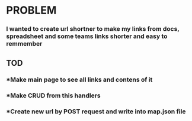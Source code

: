 # PROBLEM

### **I wanted to create url shortner to make my links from docs, spreadsheet and some teams links shorter and easy to remmember**

## TOD

### *Make main page to see all links and contens of it
### *Make CRUD from this handlers
### *Create new url by POST request and write into map.json file
